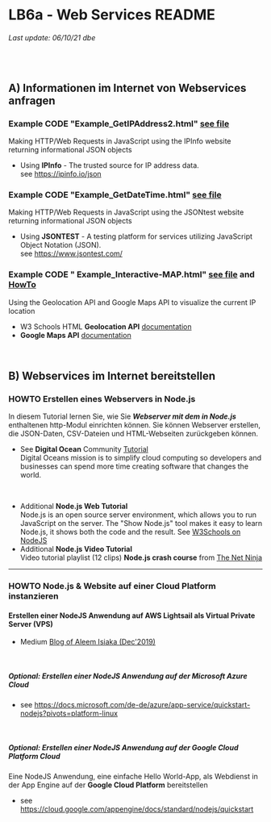 # LB6a - Web Services README
###### Last update: 06/10/21 dbe
</br>

## A) Informationen im Internet von Webservices anfragen 

### Example CODE  "Example_GetIPAddress2.html" [see file](Example_GetIPAddress2.html)  
Making HTTP/Web Requests in JavaScript using the IPInfo website returning informational JSON objects  
* Using **IPInfo** - The trusted source for IP address data.  
  see https://ipinfo.io/json  
  
### Example CODE  "Example_GetDateTime.html" [see file](Example_GetDateTime.html)  
Making HTTP/Web Requests in JavaScript using the JSONtest website returning informational JSON objects  
* Using **JSONTEST** - A testing platform for services utilizing JavaScript Object Notation (JSON).   
  see https://www.jsontest.com/  

### Example CODE " Example_Interactive-MAP.html" [see file](Example_Interactive-MAP.html)  and [HowTo](HOWTO_Example_Interactive-MAP-v2.pdf)  
Using the Geolocation API and Google Maps API to visualize the current  IP location  
* W3 Schools HTML **Geolocation API** [documentation](https://www.w3schools.com/html/html5_geolocation.asp)  
* **Google Maps API** [documentation](https://developers.google.com/maps/documentation/javascript/examples/map-geolocation)  
</br>

## B) Webservices  im Internet bereitstellen

### HOWTO Erstellen eines Webservers in Node.js
In diesem Tutorial lernen Sie, wie Sie ***Webserver mit dem in Node.js*** enthaltenen http-Modul einrichten können. 
Sie können Webserver erstellen, die JSON-Daten, CSV-Dateien und HTML-Webseiten zurückgeben können.

* See **Digital Ocean** Community [Tutorial](https://www.digitalocean.com/community/tutorials/how-to-create-a-web-server-in-node-js-with-the-http-module-de)  
Digital Oceans mission is to simplify cloud computing so developers and businesses can spend more time creating software that changes the world.
</br>

* Additional **Node.js Web Tutorial**    
Node.js is an open source server environment, which allows you to run JavaScript on the server.
The "Show Node.js" tool makes it easy to learn Node.js, it shows both the code and the result. See [W3Schools on NodeJS](https://www.w3schools.com/nodejs/default.asp)  
* Additional **Node.js Video Tutorial**   
Video tutorial playlist (12 clips) **Node.js crash course** from [The Net Ninja](https://www.youtube.com/playlist?list=PL4cUxeGkcC9jsz4LDYc6kv3ymONOKxwBU)  

---
### HOWTO Node.js & Website auf einer Cloud Platform instanzieren

#### Erstellen einer NodeJS Anwendung  auf **AWS Lightsail**  als Virtual Private Server (VPS)  
* Medium [Blog of Aleem Isiaka (Dec'2019)](https://medium.com/@limistah/complete-nodejs-app-setup-on-an-aws-lightsail-vps-877df57a232)  
</br>

##### Optional: Erstellen einer NodeJS Anwendung auf  der **Microsoft Azure** Cloud    
* see https://docs.microsoft.com/de-de/azure/app-service/quickstart-nodejs?pivots=platform-linux  

</br>

##### Optional: Erstellen einer NodeJS Anwendung auf  der **Google Cloud Platform** Cloud    
Eine  NodeJS Anwendung, eine einfache Hello World-App, als Webdienst in der App Engine auf der **Google Cloud Platform** bereitstellen   
* see https://cloud.google.com/appengine/docs/standard/nodejs/quickstart
